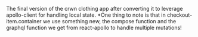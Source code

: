 The final version of the crwn clothing app after converting it to leverage apollo-client for handling local state. \*One thing to note is that in checkout-item.container we use something new, the compose function and the graphql function we get from react-apollo to handle multiple mutations!
